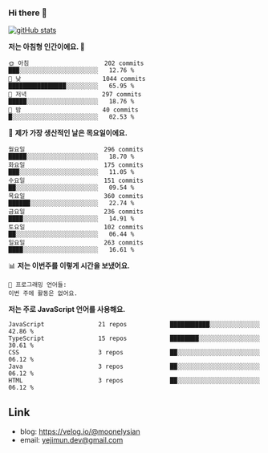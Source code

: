 ### Hi there 👋

<!--
**moonelysian/moonelysian** is a ✨ _special_ ✨ repository because its `README.md` (this file) appears on your GitHub profile.

Here are some ideas to get you started:

- 🔭 I’m currently working on ...
- 🌱 I’m currently learning ...
- 👯 I’m looking to collaborate on ...
- 🤔 I’m looking for help with ...
- 💬 Ask me about ...
- 📫 How to reach me: ...
- 😄 Pronouns: ...
- ⚡ Fun fact: ...
-->

<!-- [![wakatime stats](https://github-readme-stats.vercel.app/api/wakatime?username=moonelysian)](https://github.com/anuraghazra/github-readme-stats) -->

[![gitHub stats](https://github-readme-stats.vercel.app/api?username=moonelysian&show_icons=true)](https://github.com/anuraghazra/github-readme-stats)

<!--START_SECTION:waka-->
**저는 아침형 인간이에요. 🐤** 

```text
🌞 아침                     202 commits         ███░░░░░░░░░░░░░░░░░░░░░░   12.76 % 
🌆 낮　                     1044 commits        ████████████████░░░░░░░░░   65.95 % 
🌃 저녁                     297 commits         █████░░░░░░░░░░░░░░░░░░░░   18.76 % 
🌙 밤　                     40 commits          █░░░░░░░░░░░░░░░░░░░░░░░░   02.53 % 
```
📅 **제가 가장 생산적인 날은 목요일이에요.** 

```text
월요일                      296 commits         █████░░░░░░░░░░░░░░░░░░░░   18.70 % 
화요일                      175 commits         ███░░░░░░░░░░░░░░░░░░░░░░   11.05 % 
수요일                      151 commits         ██░░░░░░░░░░░░░░░░░░░░░░░   09.54 % 
목요일                      360 commits         ██████░░░░░░░░░░░░░░░░░░░   22.74 % 
금요일                      236 commits         ████░░░░░░░░░░░░░░░░░░░░░   14.91 % 
토요일                      102 commits         ██░░░░░░░░░░░░░░░░░░░░░░░   06.44 % 
일요일                      263 commits         ████░░░░░░░░░░░░░░░░░░░░░   16.61 % 
```


📊 **저는 이번주를 이렇게 시간을 보냈어요.** 

```text
💬 프로그래밍 언어들: 
이번 주에 활동은 없어요.
```

**저는 주로 JavaScript 언어를 사용해요.** 

```text
JavaScript               21 repos            ███████████░░░░░░░░░░░░░░   42.86 % 
TypeScript               15 repos            ████████░░░░░░░░░░░░░░░░░   30.61 % 
CSS                      3 repos             ██░░░░░░░░░░░░░░░░░░░░░░░   06.12 % 
Java                     3 repos             ██░░░░░░░░░░░░░░░░░░░░░░░   06.12 % 
HTML                     3 repos             ██░░░░░░░░░░░░░░░░░░░░░░░   06.12 % 
```




<!--END_SECTION:waka-->


## Link
- blog: https://velog.io/@moonelysian
- email: yejimun.dev@gmail.com
